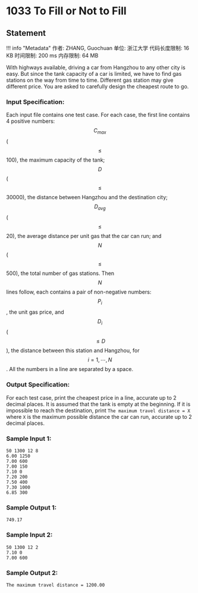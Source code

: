 
# 1033 To Fill or Not to Fill

## Statement

!!! info "Metadata"
    作者: ZHANG, Guochuan
    单位: 浙江大学
    代码长度限制: 16 KB
    时间限制: 200 ms
    内存限制: 64 MB

With highways available, driving a car from Hangzhou to any other city is easy.  But since the tank capacity of a car is limited, we have to find gas stations on the way from time to time.  Different gas station may give different price.  You are asked to carefully design the cheapest route to go.

### Input Specification:

Each input file contains one test case.  For each case, the first line contains 4 positive numbers: $$C_{max}$$ ($$\le$$ 100), the maximum capacity of the tank; $$D$$ ($$\le$$30000), the distance between Hangzhou and the destination city; $$D_{avg}$$ ($$\le$$20), the average distance per unit gas that the car can run; and $$N$$ ($$\le$$ 500), the total number of gas stations.  Then $$N$$ lines follow, each contains a pair of non-negative numbers: $$P_i$$, the unit gas price, and $$D_i$$ ($$\le D$$), the distance between this station and Hangzhou, for $$i=1,\cdots ,N$$.  All the numbers in a line are separated by a space.

### Output Specification:

For each test case, print the cheapest price in a line, accurate up to 2 decimal places.  It is assumed that the tank is empty at the beginning.  If it is impossible to reach the destination, print `The maximum travel distance = X` where `X` is the maximum possible distance the car can run, accurate up to 2 decimal places.

### Sample Input 1:
```plaintext
50 1300 12 8
6.00 1250
7.00 600
7.00 150
7.10 0
7.20 200
7.50 400
7.30 1000
6.85 300
```

### Sample Output 1:
```plaintext
749.17
```

### Sample Input 2:
```
50 1300 12 2
7.10 0
7.00 600
```

### Sample Output 2:
```
The maximum travel distance = 1200.00
```


